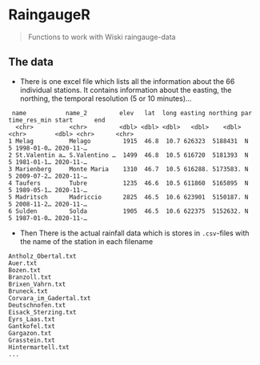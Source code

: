 # RaingaugeR

> Functions to work with Wiski raingauge-data

## The data

- There is one excel file which lists all the information about the 66 individual stations. It contains information about the easting, the northing, the temporal resolution (5 or 10 minutes)...

```
 name           name_2         elev   lat  long easting northing par   time_res_min start      end      
  <chr>          <chr>         <dbl> <dbl> <dbl>   <dbl>    <dbl> <chr>        <dbl> <chr>      <chr>    
1 Melag          Melago         1915  46.8  10.7 626323  5188431  N                5 1998-01-0… 2020-11-…
2 St.Valentin a… S.Valentino …  1499  46.8  10.5 616720  5181393  N                5 1981-01-1… 2020-11-…
3 Marienberg     Monte Maria    1310  46.7  10.5 616288. 5173583. N                5 2009-07-2… 2020-11-…
4 Taufers        Tubre          1235  46.6  10.5 611860  5165895  N                5 1989-05-1… 2020-11-…
5 Madritsch      Madriccio      2825  46.5  10.6 623901  5150187. N                5 2008-11-2… 2020-11-…
6 Sulden         Solda          1905  46.5  10.6 622375  5152632. N                5 1987-01-0… 2020-11-…
```

- Then There is the actual rainfall data which is stores in `.csv`-files with the name of the station in each filename

```
Antholz_Obertal.txt
Auer.txt
Bozen.txt
Branzoll.txt
Brixen_Vahrn.txt
Bruneck.txt
Corvara_im_Gadertal.txt
Deutschnofen.txt
Eisack_Sterzing.txt
Eyrs_Laas.txt
Gantkofel.txt
Gargazon.txt
Grasstein.txt
Hintermartell.txt
...
```

